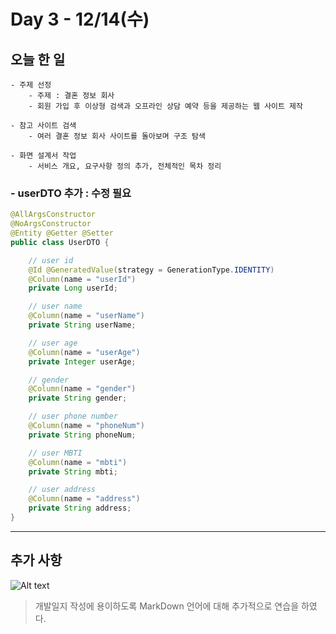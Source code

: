 # Day 3 - 12/14(수)

## 오늘 한 일

```
- 주제 선정
    - 주제 : 결혼 정보 회사
    - 회원 가입 후 이상형 검색과 오프라인 상담 예약 등을 제공하는 웹 사이트 제작

- 참고 사이트 검색
    - 여러 결혼 정보 회사 사이트를 돌아보며 구조 탐색

- 화면 설계서 작업
    - 서비스 개요, 요구사항 정의 추가, 전체적인 목차 정리
```

### - userDTO 추가 : 수정 필요

```java
@AllArgsConstructor
@NoArgsConstructor
@Entity @Getter @Setter
public class UserDTO {

	// user id
	@Id @GeneratedValue(strategy = GenerationType.IDENTITY)
	@Column(name = "userId")
	private Long userId;

	// user name
	@Column(name = "userName")
	private String userName;

	// user age
	@Column(name = "userAge")
	private Integer userAge;

	// gender
	@Column(name = "gender")
	private String gender;

	// user phone number
	@Column(name = "phoneNum")
	private String phoneNum;

	// user MBTI
	@Column(name = "mbti")
	private String mbti;

	// user address
	@Column(name = "address")
	private String address;
}
```

---

## 추가 사항

![Alt text](markdown_practice.png)

> 개발일지 작성에 용이하도록 MarkDown 언어에 대해 추가적으로 연습을 하였다.
